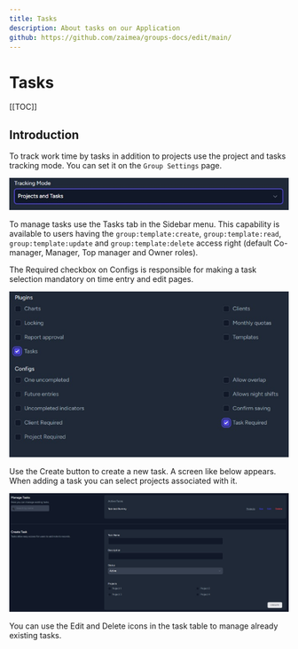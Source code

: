 ```yaml
---
title: Tasks
description: About tasks on our Application
github: https://github.com/zaimea/groups-docs/edit/main/
---
```


# Tasks

[[TOC]]

## Introduction

To track work time by tasks in addition to projects use the project and tasks tracking mode. You can set it on the `Group Settings` page.

![Tracking mode](https://raw.githubusercontent.com/zaimea/groups-docs/main/preview/tasks-trackingmode.jpg)

To manage tasks use the Tasks tab in the Sidebar menu. This capability is available to users having the `group:template:create`, `group:template:read`, `group:template:update` and `group:template:delete` access right (default Co-manager, Manager, Top manager and Owner roles).

The Required checkbox on Configs is responsible for making a task selection mandatory on time entry and edit pages. 

![Checkbox](https://raw.githubusercontent.com/zaimea/groups-docs/main/preview/tasks-checkbox.jpg)

Use the Create button to create a new task. A screen like below appears. When adding a task you can select projects associated with it.

![Tasks](https://raw.githubusercontent.com/zaimea/groups-docs/main/preview/tasks.jpg)

You can use the Edit and Delete icons in the task table to manage already existing tasks.
